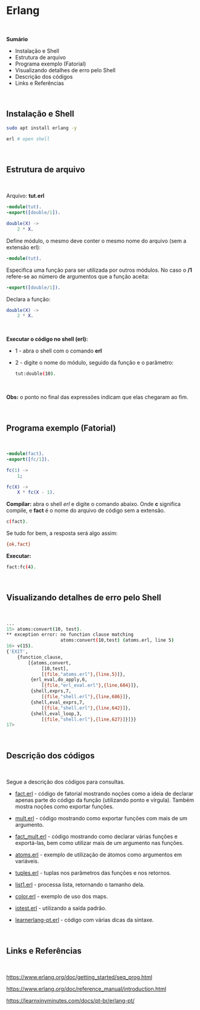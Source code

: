 
# Erlang

<!-- Language: <a href="readme.md">EN-US</a> -->

<br>

<b>Sumário</b>
- Instalação e Shell
- Estrutura de arquivo
- Programa exemplo (Fatorial)
- Visualizando detalhes de erro pelo Shell
- Descrição dos códigos
- Links e Referências

<br>

## Instalação e Shell


```bash
sudo apt install erlang -y
```

```bash
erl # open shell
```

<br>

## Estrutura de arquivo

<br>

Arquivo: <b>tut.erl</b>

```erlang
-module(tut).
-export([double/1]).

double(X) ->
    2 * X.
```

Define módulo, o mesmo deve conter o mesmo nome do arquivo (sem a extensão erl):

```erlang
-module(tut).
```

Especifica uma função para ser utilizada por outros módulos. No caso o <b>/1</b> refere-se ao número de argumentos que a função aceita:

```erlang
-export([double/1]).
```

Declara a função:

```erlang
double(X) ->
    2 * X.
```

<br>

<b>Executar o código no shell (erl):</b>

- 1 - abra o shell com o comando <b>erl</b>
- 2 - digite o nome do módulo, seguido da função e o parâmetro:

    ```bash
    tut:double(10).
    ```

<br>

<b>Obs:</b> o ponto no final das expressões indicam que elas chegaram ao fim.

<br>

## Programa exemplo (Fatorial)

<br>

```erlang
-module(fact).
-export([fc/1]).

fc(1) ->
    1;

fc(X) ->
    X * fc(X - 1).
```

<b>Compilar:</b> abra o shell <i>erl</i> e digite o comando abaixo. Onde <b>c</b> significa compile, e <b>fact</b> é o nome do arquivo de código sem a extensão.

```bash
c(fact).
```

Se tudo for bem, a resposta será algo assim:

```bash
{ok,fact}
```

<b>Executar:</b>

```bash
fact:fc(4).
```

<br>

## Visualizando detalhes de erro pelo Shell

<br>

```bash
...
15> atoms:convert(10, test).
** exception error: no function clause matching 
                    atoms:convert(10,test) (atoms.erl, line 5)
16> v(15).                  
{'EXIT',
    {function_clause,
        [{atoms,convert,
             [10,test],
             [{file,"atoms.erl"},{line,5}]},
         {erl_eval,do_apply,6,
             [{file,"erl_eval.erl"},{line,684}]},
         {shell,exprs,7,
             [{file,"shell.erl"},{line,686}]},
         {shell,eval_exprs,7,
             [{file,"shell.erl"},{line,642}]},
         {shell,eval_loop,3,
             [{file,"shell.erl"},{line,627}]}]}}
17> 
```

<br>

## Descrição dos códigos

<br>

Segue a descrição dos códigos para consultas.

- <a href="tests/fact.erl">fact.erl</a> - código de fatorial mostrando noções como a ideia de declarar apenas parte do código da função (utilizando ponto e vírgula). Também mostra noções como exportar funções.

- <a href="tests/mult.erl">mult.erl</a> - código mostrando como exportar funções com mais de um argumento.

- <a href="tests/fact_mult.erl">fact_mult.erl</a> - código mostrando como declarar várias funções e exportá-las, bem como utilizar mais de um argumento nas funções.

- <a href="tests/atoms.erl">atoms.erl</a> - exemplo de utilização de átomos como argumentos em variáveis.

- <a href="tests/tuples.erl">tuples.erl</a> - tuplas nos parâmetros das funções e nos retornos.

- <a href="tests/list1.erl">list1.erl</a> - processa lista, retornando o tamanho dela.

- <a href="tests/color.erl">color.erl</a> - exemplo de uso dos maps.

- <a href="tests/iotest.erl">iotest.erl</a> - utilizando a saída padrão.

- <a href="tests/learnerlang-pt.erl">learnerlang-pt.erl</a> - código com várias dicas da sintaxe.

<br>

## Links e Referências

<br>

https://www.erlang.org/doc/getting_started/seq_prog.html

https://www.erlang.org/doc/reference_manual/introduction.html

https://learnxinyminutes.com/docs/pt-br/erlang-pt/


